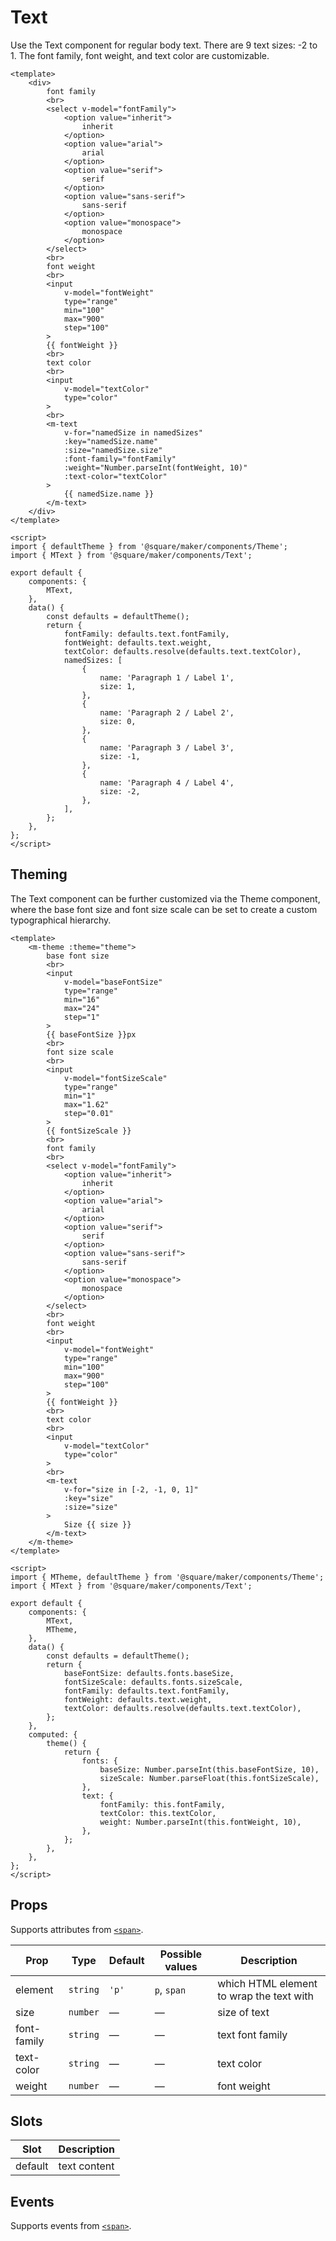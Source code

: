 # Text

Use the Text component for regular body text. There are 9 text sizes: -2 to 1. The font family, font weight, and text color are customizable.

```vue
<template>
	<div>
		font family
		<br>
		<select v-model="fontFamily">
			<option value="inherit">
				inherit
			</option>
			<option value="arial">
				arial
			</option>
			<option value="serif">
				serif
			</option>
			<option value="sans-serif">
				sans-serif
			</option>
			<option value="monospace">
				monospace
			</option>
		</select>
		<br>
		font weight
		<br>
		<input
			v-model="fontWeight"
			type="range"
			min="100"
			max="900"
			step="100"
		>
		{{ fontWeight }}
		<br>
		text color
		<br>
		<input
			v-model="textColor"
			type="color"
		>
		<br>
		<m-text
			v-for="namedSize in namedSizes"
			:key="namedSize.name"
			:size="namedSize.size"
			:font-family="fontFamily"
			:weight="Number.parseInt(fontWeight, 10)"
			:text-color="textColor"
		>
			{{ namedSize.name }}
		</m-text>
	</div>
</template>

<script>
import { defaultTheme } from '@square/maker/components/Theme';
import { MText } from '@square/maker/components/Text';

export default {
	components: {
		MText,
	},
	data() {
		const defaults = defaultTheme();
		return {
			fontFamily: defaults.text.fontFamily,
			fontWeight: defaults.text.weight,
			textColor: defaults.resolve(defaults.text.textColor),
			namedSizes: [
				{
					name: 'Paragraph 1 / Label 1',
					size: 1,
				},
				{
					name: 'Paragraph 2 / Label 2',
					size: 0,
				},
				{
					name: 'Paragraph 3 / Label 3',
					size: -1,
				},
				{
					name: 'Paragraph 4 / Label 4',
					size: -2,
				},
			],
		};
	},
};
</script>
```

## Theming

The Text component can be further customized via the Theme component, where the base font size and font size scale can be set to create a custom typographical hierarchy.

```vue
<template>
	<m-theme :theme="theme">
		base font size
		<br>
		<input
			v-model="baseFontSize"
			type="range"
			min="16"
			max="24"
			step="1"
		>
		{{ baseFontSize }}px
		<br>
		font size scale
		<br>
		<input
			v-model="fontSizeScale"
			type="range"
			min="1"
			max="1.62"
			step="0.01"
		>
		{{ fontSizeScale }}
		<br>
		font family
		<br>
		<select v-model="fontFamily">
			<option value="inherit">
				inherit
			</option>
			<option value="arial">
				arial
			</option>
			<option value="serif">
				serif
			</option>
			<option value="sans-serif">
				sans-serif
			</option>
			<option value="monospace">
				monospace
			</option>
		</select>
		<br>
		font weight
		<br>
		<input
			v-model="fontWeight"
			type="range"
			min="100"
			max="900"
			step="100"
		>
		{{ fontWeight }}
		<br>
		text color
		<br>
		<input
			v-model="textColor"
			type="color"
		>
		<br>
		<m-text
			v-for="size in [-2, -1, 0, 1]"
			:key="size"
			:size="size"
		>
			Size {{ size }}
		</m-text>
	</m-theme>
</template>

<script>
import { MTheme, defaultTheme } from '@square/maker/components/Theme';
import { MText } from '@square/maker/components/Text';

export default {
	components: {
		MText,
		MTheme,
	},
	data() {
		const defaults = defaultTheme();
		return {
			baseFontSize: defaults.fonts.baseSize,
			fontSizeScale: defaults.fonts.sizeScale,
			fontFamily: defaults.text.fontFamily,
			fontWeight: defaults.text.weight,
			textColor: defaults.resolve(defaults.text.textColor),
		};
	},
	computed: {
		theme() {
			return {
				fonts: {
					baseSize: Number.parseInt(this.baseFontSize, 10),
					sizeScale: Number.parseFloat(this.fontSizeScale),
				},
				text: {
					fontFamily: this.fontFamily,
					textColor: this.textColor,
					weight: Number.parseInt(this.fontWeight, 10),
				},
			};
		},
	},
};
</script>
```



<!-- api-tables:start -->
## Props

Supports attributes from [`<span>`](https://developer.mozilla.org/en-US/docs/Web/HTML/Element/span).

| Prop        | Type     | Default | Possible values | Description                              |
| ----------- | -------- | ------- | --------------- | ---------------------------------------- |
| element     | `string` | `'p'`   | `p`, `span`     | which HTML element to wrap the text with |
| size        | `number` | —       | —               | size of text                             |
| font-family | `string` | —       | —               | text font family                         |
| text-color  | `string` | —       | —               | text color                               |
| weight      | `number` | —       | —               | font weight                              |


## Slots

| Slot    | Description  |
| ------- | ------------ |
| default | text content |


## Events

Supports events from [`<span>`](https://developer.mozilla.org/en-US/docs/Web/HTML/Element/span).
<!-- api-tables:end -->
